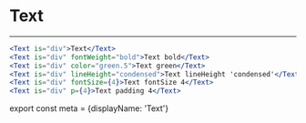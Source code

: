 # Text
---

```.jsx
<Text is="div">Text</Text>
<Text is="div" fontWeight="bold">Text bold</Text>
<Text is="div" color="green.5">Text green</Text>
<Text is="div" lineHeight="condensed">Text lineHeight 'condensed'</Text>
<Text is="div" fontSize={4}>Text fontSize 4</Text>
<Text is="div" p={4}>Text padding 4</Text>
```

export const meta = {displayName: 'Text'}
